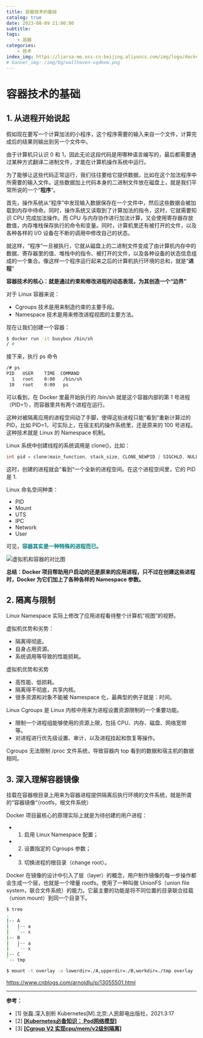 ```yaml
---
title: 容器技术的基础
catalog: true
date: 2023-08-09 21:00:00
subtitle: 
tags:
    - 容器
categories:
    - 技术
index_img: https://liarsa-me.oss-cn-beijing.aliyuncs.com/img/logo/docker-bg1.jpg
# banner_img: /img/bg/wallhaven-vqdmxm.png
---
```


# 容器技术的基础

## 1. 从进程开始说起

假如现在要写一个计算加法的小程序，这个程序需要的输入来自一个文件，计算完成后的结果则输出到另一个文件中。  

由于计算机只认识 0 和 1，因此无论这段代码是用哪种语言编写的，最后都需要通过某种方式翻译二进制文件，才能在计算机操作系统中运行。

为了能够让这些代码正常运行，我们往往要给它提供数据，比如在这个加法程序中所需要的输入文件。这些数据加上代码本身的二进制文件放在磁盘上，就是我们平常所说的一个“<b>程序</b>“。

首先，操作系统从“程序”中发现输入数据保存在一个文件中，然后这些数据会被加载到内存中待命。同时，操作系统又读取到了计算加法的指令，这时，它就需要知识 CPU 完成加法操作。而 CPU 与内存协作进行加法计算，又会使用寄存器存放数值，内存堆栈保存执行的命令和变量。同时，计算机里还有被打开的文件，以及各种各样的 I/O 设备在不断的调用中修改自己的状态。

就这样，“程序”一旦被执行，它就从磁盘上的二进制文件变成了由计算机内存中的数据、寄存器里的值、堆栈中的指令、被打开的文件，以及各种设备的状态信息组成的一个集合。像这样一个程序运行起来之后的计算机执行环境的总和，就是“<b>进程</b>”

<b>容器技术的核心：就是通过约束和修改进程的动态表现，为其创造一个“边界”</b>

对于 Linux 容器来说：

 - Cgroups 技术是用来制造约束的主要手段。
 - Namespace 技术是用来修改进程视图的主要方法。 


现在让我们创建一个容器：

```sh
$ docker run -it busybox /bin/sh
/ #
```

接下来，执行 ps 命令

```sh
/# ps
PID   USER    TIME  COMMAND
  1   root    0:00   /bin/sh
 10   root    0:00   ps
```

可以看到，在 Docker 里最开始执行的 /bin/sh 就是这个容器内部的第 1 号进程（PID=1），而容器里共有两个进程在运行。

这种对被隔离应用的进程空间动了手脚，使得这些进程只能“看到”重新计算过的 PID，比如 PID=1，可实际上，在宿主机的操作系统里，还是原来的 100 号进程。这种技术就是 Linux 的 Namespace 机制。

Linux 系统中创建线程的系统调用是 clone()，比如：

```c
int pid = clone(main_function, stack_size, CLONE_NEWPID | SIGCHLD, NULL);
```

这时，创建的进程就会”看到“一个全新的进程空间。在这个进程空间里，它的 PID 是 1.

Linux 命名空间种类：

 - PID
 - Mount
 - UTS
 - IPC
 - Network
 - User

 可见，<font style="color: #008080;font-weight: bold;">容器其实是一种特殊的进程而已。</font>

![虚拟机和容器的对比图](/img/article/kubernetes/vm_docker_description.png)

<b>总结：Docker 项目帮助用户启动的还是原来的应用进程，只不过在创建这些进程时，Docker 为它们加上了各种各样的 Namespace 参数。</b>


## 2. 隔离与限制

Linux Namespace 实际上修改了应用进程看待整个计算机“视图”的视野。

虚拟机优势和劣势：

 - 隔离得彻底。
 - 自身占用资源。
 - 系统调用等导致的性能损耗。

虚拟机优势和劣势
 
 - 高性能、低损耗。
 - 隔离得不彻底，共享内核。
 - 很多资源和对象不能被 Namespace 化，最典型的例子就是：时间。

Linux Cgroups 是 Linux 内核中用来为进程设置资源限制的一个重要功能。

 - 限制一个进程组能够使用的资源上限，包括 CPU、内存、磁盘、网络宽带等。
 - 对进程进行优先级设置、审计，以及进程挂起和恢复等操作。

Cgroups 无法限制 /proc 文件系统，导致容器内 top 看到的数据和宿主机的数据相同。

## 3. 深入理解容器镜像

挂载在容器根目录上用来为容器进程提供隔离后执行环境的文件系统，就是所谓的“容器镜像“（rootfs，根文件系统）

Docker 项目最核心的原理实际上就是为待创建的用户进程：

 - 1. 启用 Linux Namespace 配置；
 - 2. 设置指定的 Cgroups 参数；
 - 3. 切换进程的根目录（change root）。

Docker 在镜像的设计中引入了层（layer）的概念，用户制作镜像的每一步操作都会生成一个层，也就是一个增量 rootfs。使用了一种叫做 UnionFS（union file system，联合文件系统）的能力。它最主要的功能是将不同位置的目录联合挂载（union mount）到同一个目录下。

```sh
$ tree
.
|-- A
|   |-- a
|   `-- x
|-- B
|   |-- a
|   `-- x
|-- C
`-- tmp

$ mount -t overlay -o lowerdir=./A,upperdir=./B,workdir=./tmp overlay ./C
```



https://www.cnblogs.com/arnoldlu/p/13055501.html

<hr/>
<b>参考：</b>
<ul>
    <li>[1] 张磊.深入剖析 Kubernetes[M].北京:人民邮电出版社，2021.3:17</li>
    <li>[2] <a href="https://developer.aliyun.com/article/745468" style="font-weight: bold;">[Kubernetes必备知识： Pod网络模型]</a></li>
    <li>[3] <a href="https://www.cnblogs.com/bincoding/p/16465804.html" style="font-weight: bold;">[Cgroup V2 实现cpu/mem/v2级别隔离]</a></li>
</ul>